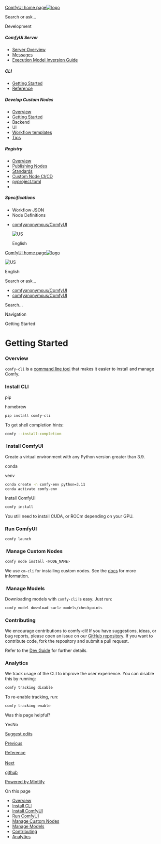 [ComfyUI home page![logo](https://mintlify.s3.us-west-1.amazonaws.com/dripart/logo.png)](http://docs.comfy.org/)

Search or ask...

Development

##### ComfyUI Server

- [Server Overview](http://docs.comfy.org/essentials/comfyui-server/comms_overview)
- [Messages](http://docs.comfy.org/essentials/comfyui-server/comms_messages)
- [Execution Model Inversion Guide](http://docs.comfy.org/essentials/comfyui-server/execution_model_inversion_guide)

##### CLI

- [Getting Started](http://docs.comfy.org/comfy-cli/getting-started)
- [Reference](http://docs.comfy.org/comfy-cli/reference)

##### Develop Custom Nodes

- [Overview](http://docs.comfy.org/custom-nodes/overview)
- [Getting Started](http://docs.comfy.org/custom-nodes/walkthrough)
- Backend
- UI
- [Workflow templates](http://docs.comfy.org/custom-nodes/workflow_templates)
- [Tips](http://docs.comfy.org/custom-nodes/tips)

##### Registry

- [Overview](http://docs.comfy.org/registry/overview)
- [Publishing Nodes](http://docs.comfy.org/registry/publishing)
- [Standards](http://docs.comfy.org/registry/standards)
- [Custom Node CI/CD](http://docs.comfy.org/registry/cicd)
- [pyproject.toml](http://docs.comfy.org/registry/specifications)
- [](http://docs.comfy.org/)

##### Specifications

- Workflow JSON
- Node Definitions

<!--THE END-->

- [comfyanonymous/ComfyUI](https://github.com/comfyanonymous/ComfyUI)
  
  ![US](https://purecatamphetamine.github.io/country-flag-icons/1x1/US.svg)
  
  English

[ComfyUI home page![logo](https://mintlify.s3.us-west-1.amazonaws.com/dripart/logo.png)](http://docs.comfy.org/)

![US](https://purecatamphetamine.github.io/country-flag-icons/1x1/US.svg)

English

Search or ask...

- [comfyanonymous/ComfyUI](https://github.com/comfyanonymous/ComfyUI)
- [comfyanonymous/ComfyUI](https://github.com/comfyanonymous/ComfyUI)

Search...

Navigation

Getting Started

# Getting Started

### [​](http://docs.comfy.org#overview) Overview

`comfy-cli` is a [command line tool](https://github.com/Comfy-Org/comfy-cli) that makes it easier to install and manage Comfy.

### [​](http://docs.comfy.org#install-cli) Install CLI

pip

homebrew

```bash
pip install comfy-cli
```

To get shell completion hints:

```bash
comfy --install-completion
```

### [​](http://docs.comfy.org#install-comfyui) Install ComfyUI

Create a virtual environment with any Python version greater than 3.9.

conda

venv

```bash
conda create -n comfy-env python=3.11
conda activate comfy-env
```

Install ComfyUI

```bash
comfy install
```

You still need to install CUDA, or ROCm depending on your GPU.

### [​](http://docs.comfy.org#run-comfyui) Run ComfyUI

```bash
comfy launch
```

### [​](http://docs.comfy.org#manage-custom-nodes) Manage Custom Nodes

```bash
comfy node install <NODE_NAME>
```

We use `cm-cli` for installing custom nodes. See the [docs](https://github.com/ltdrdata/ComfyUI-Manager/blob/main/docs/en/cm-cli.md) for more information.

### [​](http://docs.comfy.org#manage-models) Manage Models

Downloading models with `comfy-cli` is easy. Just run:

```bash
comfy model download <url> models/checkpoints
```

### [​](http://docs.comfy.org#contributing) Contributing

We encourage contributions to comfy-cli! If you have suggestions, ideas, or bug reports, please open an issue on our [GitHub repository](https://github.com/Comfy-Org/comfy-cli/issues). If you want to contribute code, fork the repository and submit a pull request.

Refer to the [Dev Guide](https://github.com/Comfy-Org/comfy-cli/blob/main/DEV_README.md) for further details.

### [​](http://docs.comfy.org#analytics) Analytics

We track usage of the CLI to improve the user experience. You can disable this by running:

```bash
comfy tracking disable
```

To re-enable tracking, run:

```bash
comfy tracking enable
```

Was this page helpful?

YesNo

[Suggest edits](https://github.com/comfy-org/docs/edit/main/comfy-cli/getting-started.mdx)

[Previous](http://docs.comfy.org/essentials/comfyui-server/execution_model_inversion_guide)

[Reference  
\
Next](http://docs.comfy.org/comfy-cli/reference)

[github](https://github.com/comfyanonymous/ComfyUI/)

[Powered by Mintlify](https://mintlify.com/preview-request?utm_campaign=poweredBy&utm_medium=referral&utm_source=docs.comfy.org)

On this page

- [Overview](http://docs.comfy.org#overview)
- [Install CLI](http://docs.comfy.org#install-cli)
- [Install ComfyUI](http://docs.comfy.org#install-comfyui)
- [Run ComfyUI](http://docs.comfy.org#run-comfyui)
- [Manage Custom Nodes](http://docs.comfy.org#manage-custom-nodes)
- [Manage Models](http://docs.comfy.org#manage-models)
- [Contributing](http://docs.comfy.org#contributing)
- [Analytics](http://docs.comfy.org#analytics)